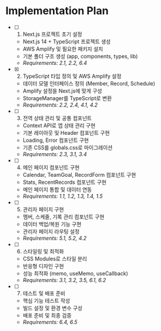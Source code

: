 # Implementation Plan

- [ ] 1. Next.js 프로젝트 초기 설정





  - Next.js 14 + TypeScript 프로젝트 생성
  - AWS Amplify 및 필요한 패키지 설치
  - 기본 폴더 구조 생성 (app, components, types, lib)
  - _Requirements: 2.1, 2.2, 6.4_

- [x] 2. TypeScript 타입 정의 및 AWS Amplify 설정









  - 데이터 모델 인터페이스 정의 (Member, Record, Schedule)
  - Amplify 설정을 Next.js에 맞게 구성
  - StorageManager를 TypeScript로 변환
  - _Requirements: 2.2, 2.4, 4.1, 4.2_

- [ ] 3. 전역 상태 관리 및 공통 컴포넌트




  - Context API로 앱 상태 관리 구현
  - 기본 레이아웃 및 Header 컴포넌트 구현
  - Loading, Error 컴포넌트 구현
  - 기존 CSS를 globals.css로 마이그레이션
  - _Requirements: 2.3, 3.1, 3.4_

- [ ] 4. 메인 페이지 컴포넌트 구현








  - Calendar, TeamGoal, RecordForm 컴포넌트 구현
  - Stats, RecentRecords 컴포넌트 구현
  - 메인 페이지 통합 및 데이터 연동
  - _Requirements: 1.1, 1.2, 1.3, 1.4, 1.5_

- [ ] 5. 관리자 페이지 구현




  - 멤버, 스케줄, 기록 관리 컴포넌트 구현
  - 데이터 백업/복원 기능 구현
  - 관리자 페이지 라우팅 설정
  - _Requirements: 5.1, 5.2, 4.2_

- [ ] 6. 스타일링 및 최적화
  - CSS Modules로 스타일 분리
  - 반응형 디자인 구현
  - 성능 최적화 (memo, useMemo, useCallback)
  - _Requirements: 3.1, 3.2, 3.5, 6.1, 6.2_

- [ ] 7. 테스트 및 배포 준비
  - 핵심 기능 테스트 작성
  - 빌드 설정 및 환경 변수 구성
  - 배포 준비 및 최종 검증
  - _Requirements: 6.4, 6.5_